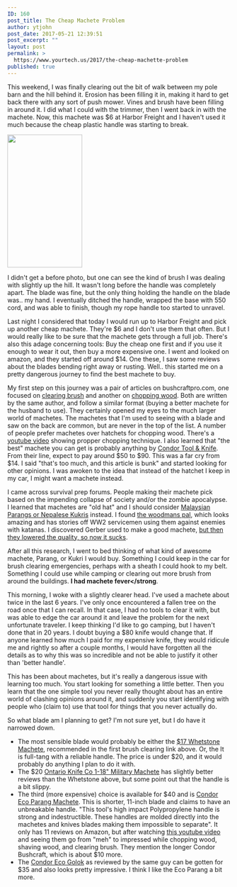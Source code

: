 ```yaml
---
ID: 160
post_title: The Cheap Machete Problem
author: ytjohn
post_date: 2017-05-21 12:39:51
post_excerpt: ""
layout: post
permalink: >
  https://www.yourtech.us/2017/the-cheap-machette-problem
published: true
---
```

This weekend, I was finally clearing out the bit of walk between my pole barn and the hill behind it. Erosion has been filling it in, making it hard to get back there with any sort of push mower. Vines and brush have been filling in around it. I did what I could with the trimmer, then I went back in with the machete. Now, this machete was $6 at Harbor Freight and I haven't used it much because the cheap plastic handle was starting to break. 

<a href="https://static.yourtech.us/yt/uploads/2017/05/behind-the-pole-barn.jpg"><img src="https://static.yourtech.us/yt/uploads/2017/05/behind-the-pole-barn-169x300.jpg" alt="" width="169" height="300" class="alignleft size-medium wp-image-168" /></a>

I didn't get a before photo, but one can see the kind of brush I was dealing with slightly up the hill. It wasn't long before the handle was completely apart. The blade was fine, but the only thing holding the handle on the blade was.. my hand. I eventually ditched the handle, wrapped the base with 550 cord, and was able to finish, though my rope handle too started to unravel. 

Last night I considered that today I would run up to Harbor Freight and pick up another cheap machete. They're $6 and I don't use them that often. But I would really like to be sure that the machete gets through a full job. There's also this adage concerning tools: Buy the cheap one first and if you use it enough to wear it out, then buy a more expensive one. I went and looked on amazon, and they started off around $14. One these, I saw some reviews about the blades bending right away or rusting. Well.. this started me on a pretty dangerous journey to find the best machete to buy. 

My first step on this journey was a pair of articles on bushcraftpro.com,
 one focused on [clearing brush](http://www.bushcraftpro.com/best-machete-for-clearing-brush-reviews/) and another on [chopping wood](http://www.bushcraftpro.com/best-machete-chopping-wood/). Both are written by the same author, and follow a similar format (buying a better machete for the husband to use). They certainly opened my eyes to the much larger world of machetes. The machetes that I'm used to seeing with a blade and saw on the back are common, but are never in the top of the list. A number of people prefer machetes over hatchets for chopping wood. There's a [youtube video](https://www.youtube.com/watch?time_continue=9&v=qDwykIaNI-M) showing propper chopping technique. I also learned that "the best" machete you can get is probably anything by [Condor Tool & Knife](http://www.condortk.com/products-type.php?type=2). From their line, expect to pay around $50 to $90. This was a far cry from $14. I said "that's too much, and this article is bunk" and started looking for other opinions. I was awoken to the idea that instead of the hatchet I keep in my car, I might want a machete instead.

I came across survival prep forums. People making their machete pick based on the impending collapse of society and/or the zombie apocalypse. I learned that machetes are "old hat" and I should consider [Malaysian Parangs or Nepalese Kukris](http://www.survivalistboards.com/showpost.php?s=1542b66f0a4fbe17c66193ebcf89f9ee&p=708455&postcount=3) instead. I found [the woodmans pal](https://www.protoolindustries.net/products/woodmans-pal-classic), which looks amazing and has stories off WW2 servicemen using them against enemies with katanas. I discovered Gerber used to make a good machete, [but then they lowered the quality, so now it sucks](https://www.amazon.com/Gerber-Gator-Machete-Sheath-31-000758/product-reviews/B004A1IXRC/ref=cm_cr_arp_d_viewpnt_rgt?ie=UTF8&reviewerType=avp_only_reviews&filterByStar=critical&pageNumber=1).  

After all this research, I went to bed thinking of what kind of awesome machete, Parang, or Kukri I would buy. Something I could keep in the car for brush clearing emergencies, perhaps with a sheath I could hook to my belt. Something I could use while camping or clearing out more brush from around the buildings. **I had machete fever</strong**.

This morning, I woke with a slightly clearer head. I've used a machete about twice in the last 6 years. I've only once encountered a fallen tree on the road once that I can recall. In that case, I had no tools to clear it with, but was able to edge the car around it and leave the problem for the next unfortunate traveler. I keep thinking I'd like to go camping, but I haven't done that in 20 years. I doubt buying a $80 knife would change that. If anyone learned how much I paid for my expensive knife, they would ridicule me and rightly so after a couple months, I would have forgotten all the details as to why this was so incredible and not be able to justify it other than 'better handle'. 

This has been about machetes, but it's really a dangerous issue with learning too much. You start looking for something a little better. Then you learn that the one simple tool you never really thought about has an entire world of clashing opinions around it, and suddenly you start identifying with people who (claim to) use that tool for things that you never actually do.

So what blade am I planning to get? I'm not sure yet, but I do have it narrowed down.

* The most sensible blade would probably be either the [$17 Whetstone Machete](http://a.co/huYczKP), recommended in the first brush clearing link above. Or, the It is full-tang with a reliable handle. The price is under $20, and it would probably do anything I plan to do it with.
* The $20 [Ontario Knife Co 1-18" Military Machete](http://a.co/9KRFoMu) has slightly better reviews than the Whetstone above, but some point out that the handle is a bit slippy. 
* The third (more expensive) choice is available for $40 and is [Condor Eco Parang Machete](http://a.co/gMykmaB). This is shorter, 11-inch blade and claims to have an unbreakable handle. "This tool's high impact Polypropylene handle is strong and indestructible. These handles are molded directly into the machetes and knives blades making them impossible to separate". It only has 11 reviews on Amazon, but after watching [this youtube video](https://www.youtube.com/watch?v=djv8-RN3MjY) and seeing them go from "meh" to impressed while chopping wood, shaving wood, and clearing brush. They mention the longer Condor Bushcraft, which is about $10 more. 
* The [Condor Eco Golok](https://www.youtube.com/watch?v=GWVmKhKpxYI) as reviewed by the same guy can be gotten for $35 and also looks pretty impressive. I think I like the Eco Parang a bit more.